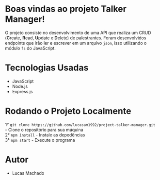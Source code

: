 # Boas vindas ao projeto Talker Manager!

O projeto consiste no desenvolvimento de uma API que realiza um CRUD (**C**reate, **R**ead, **U**pdate e **D**elete) de palestrantes. Foram desenvolvidos endpoints que irão ler e escrever em um arquivo `json`, isso utilizando o módulo `fs` do JavaScript.

# Tecnologias Usadas

  - JavaScript
  - Node.js
  - Express.js

# Rodando o Projeto Localmente
  1° `git clone https://github.com/lucasam1992/project-talker-manager.git` - Clone o repositório para sua máquina<br />
  2° `npm install` - Instale as depedências<br />
  3° `npm start` - Execute o programa<br />

# Autor
   - Lucas Machado
